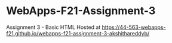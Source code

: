 # WebApps-F21-Assignment-3
Assignment 3 - Basic HTML
Hosted at <https://44-563-webapps-f21.github.io/webapps-f21-assignment-3-akshithareddyb/>
